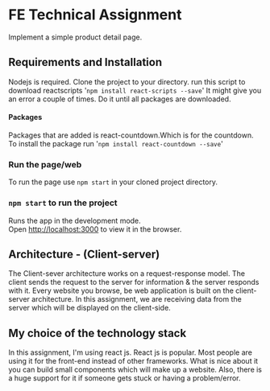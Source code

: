 # FE Technical Assignment
Implement a simple product detail page.
## Requirements and Installation 
Nodejs is required.
Clone the project to your directory.
run this script to download reactscripts '`npm install react-scripts --save`'
It might give you an error a couple of times. Do it until all packages are downloaded.
#### Packages
Packages that are added is react-countdown.Which is for the countdown.
To install the package run
'`npm install react-countdown --save`'
### Run the page/web
To run the page use `npm start` in your cloned project directory.
### `npm start` to run the project
Runs the app in the development mode.\
Open [http://localhost:3000](http://localhost:3000) to view it in the browser.

## Architecture - (Client-server)
The Client-sever architecture works on a request-response model. The client sends the request to the server for information & the server responds with it.
Every website you browse, be web application is built on the client-server architecture. In this assignment, we are receiving data from the server which will be displayed on the client-side.


## My choice of the technology stack
In this assignment, I'm using react js. React js is popular. Most people are using it for the front-end instead of other frameworks. What is nice about it you can build small components which will make up a website. Also, there is a huge support for it if someone gets stuck or having a problem/error.



